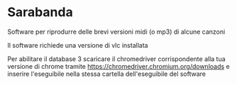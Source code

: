 # Sarabanda

Software per riprodurre delle brevi versioni midi (o mp3) di alcune canzoni

Il software richiede una versione di vlc installata

Per abilitare il database 3 scaricare il chromedriver corrispondente alla tua versione di chrome tramite
https://chromedriver.chromium.org/downloads
e inserire l'eseguibile nella stessa cartella dell'eseguibile del software
